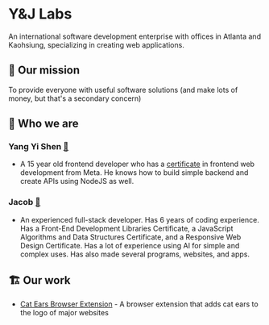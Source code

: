 # Y&J Labs

An international software development enterprise with offices in Atlanta and Kaohsiung, specializing in creating web applications.

## 🎯 Our mission

To provide everyone with useful software solutions (and make lots of money, but that's a secondary concern)

## 👤 Who we are

### Yang Yi Shen [🔗](https://github.com/Yang-Yi-Shen)

  - A 15 year old frontend developer who has a [certificate](https://coursera.org/verify/professional-cert/T9QDHT67RV7L) in frontend web development from Meta. He knows how to build simple backend and create APIs using NodeJS as well.

### Jacob [🔗](https://github.com/JacobF14)

  - An experienced full-stack developer. Has 6 years of coding experience. Has a Front-End Development Libraries Certificate, a JavaScript Algorithms and Data Structures Certificate, and a Responsive Web Design Certificate. Has a lot of experience using AI for simple and complex uses. Has also made several programs, websites, and apps.


## 🏗️ Our work

- [Cat Ears Browser Extension](https://github.com/Y-J-Labs/cat-ears-extension) - A browser extension that adds cat ears to the logo of major websites
